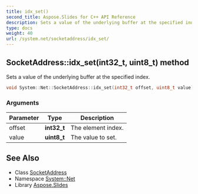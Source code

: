 ```yaml
---
title: idx_set()
second_title: Aspose.Slides for C++ API Reference
description: Sets a value of the underlying buffer at the specified index.
type: docs
weight: 40
url: /system.net/socketaddress/idx_set/
---
```

## SocketAddress::idx_set(int32_t, uint8_t) method


Sets a value of the underlying buffer at the specified index.

```cpp
void System::Net::SocketAddress::idx_set(int32_t offset, uint8_t value)
```


### Arguments

| Parameter | Type | Description |
| --- | --- | --- |
| offset | **int32_t** | The element index. |
| value | **uint8_t** | The value to set. |

## See Also

* Class [SocketAddress](../)
* Namespace [System::Net](../../)
* Library [Aspose.Slides](../../../)